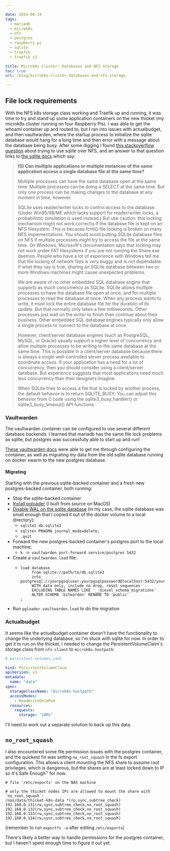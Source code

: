 ```yaml
---

date: 2024-08-19
tags:
  - mariadb
  - microk8s
  - nfs
  - postgres
  - raspberry pi
  - sqlite
  - traefik
  - traefik v3

title: Microk8s Cluster: Databases and NFS Storage
toc: true
url: /blog/microk8s-cluster-databases-and-nfs-storage

---
```


## File lock requirements

With the NFS k8s storage class working and Traefik up and running, it was time to try and stand up some application containers on the new thicket (my microk8s cluster running on four Raspberry Pis).
I was able to get the whoami container up and routed to, but I ran into issues with actualbudget, and then vaultwarden, where the startup process to initialize the sqlite database would hang for a long time and then error with a message about the database being busy.
After some digging I found [this stackoverflow question](https://stackoverflow.com/questions/9907429/locking-sqlite-file-on-nfs-filesystem-possible) about trying to use sqlite over NFS, and an answer to that question links to [the sqlite docs](https://www.sqlite.org/faq.html#q5) which say:

> **(5) Can multiple applications or multiple instances of the same application access a single database file at the same time?**
>
> Multiple processes can have the same database open at the same time. Multiple processes can be doing a SELECT at the same time. But only one process can be making changes to the database at any moment in time, however.
>
> SQLite uses reader/writer locks to control access to the database. (Under Win95/98/ME which lacks support for reader/writer locks, a probabilistic simulation is used instead.) But use caution: this locking mechanism might not work correctly if the database file is kept on an NFS filesystem. This is because fcntl() file locking is broken on many NFS implementations. You should avoid putting SQLite database files on NFS if multiple processes might try to access the file at the same time. On Windows, Microsoft's documentation says that locking may not work under FAT filesystems if you are not running the Share.exe daemon. People who have a lot of experience with Windows tell me that file locking of network files is very buggy and is not dependable. If what they say is true, sharing an SQLite database between two or more Windows machines might cause unexpected problems.
> 
> We are aware of no other embedded SQL database engine that supports as much concurrency as SQLite. SQLite allows multiple processes to have the database file open at once, and for multiple processes to read the database at once. When any process wants to write, it must lock the entire database file for the duration of its update. But that normally only takes a few milliseconds. Other processes just wait on the writer to finish then continue about their business. Other embedded SQL database engines typically only allow a single process to connect to the database at once.
>
> However, client/server database engines (such as PostgreSQL, MySQL, or Oracle) usually support a higher level of concurrency and allow multiple processes to be writing to the same database at the same time. This is possible in a client/server database because there is always a single well-controlled server process available to coordinate access. If your application has a need for a lot of concurrency, then you should consider using a client/server database. But experience suggests that most applications need much less concurrency than their designers imagine.
>
> When SQLite tries to access a file that is locked by another process, the default behavior is to return SQLITE_BUSY. You can adjust this behavior from C code using the sqlite3_busy_handler() or sqlite3_busy_timeout() API functions.

### Vaultwarden

The vaultwarden container can be configured to use several different database backends.
I learned that mariadb has the same file lock problems as sqlite, but postgres was successfully able to start up and run!

[These vaultwarden docs](https://github.com/dani-garcia/vaultwarden/wiki/Using-the-PostgreSQL-Backend) were able to get me through configuring the container, as well as migrating my data from the old sqlite database running on docker swarm to the new postgres database.

#### Migrating

Starting with the previous sqlite-backed container and a fresh new postgres-backed container, both running:

- Stop the sqlite-backed container
- [Install pgloader](https://pgloader.readthedocs.io/en/latest/install.html) (I built from source on MacOS)
- [Disable WAL on the sqlite database](https://github.com/dani-garcia/vaultwarden/wiki/Running-without-WAL-enabled#1-disable-wal-on-old-db) (in my case, the sqlite database was small enough that I copied it out of the docker volume to a local directory):
    - `sqlite3 db.sqlite3`
    - `sqlite> PRAGMA journal_mode=delete;`
    - `.quit`
- Forward the new postgres-backed container's postgres port to the local machine:
    - `k -n vaultwarden port-forward service/postgres 5432`
- Create a `vaultwarden.load` file:
    - ```
      load database
           from sqlite://path/to/db.sqlite3 
           into postgresql://yourpgsqluser:yourpgsqlpassword@localhost:5432/yourpgsqldatabase
           WITH data only, include no drop, reset sequences
           EXCLUDING TABLE NAMES LIKE '__diesel_schema_migrations'
           ALTER SCHEMA 'bitwarden' RENAME TO 'public'
      ;
      ```
- Run `pgloader vaultwarden.load` to do the migration

### Actualbudget

It seems like the actualbudget container doesn't have the functionality to change the underlying database, so I'm stuck with sqlite for now.
In order to get it to run on the thicket, I needed to change the PersistentVolumeClaim's storage class from `nfs-client` to `microk8s-hostpath`:

```yaml
# persistent-volumes.yaml

kind: PersistentVolumeClaim
apiVersion: v1
metadata:
  name: "data"
spec:
  storageClassName: "microk8s-hostpath"
  accessModes:
    - ReadWriteOncePod
  resources:
    requests:
      storage: "10Mi"
```

I'll need to work out a separate solution to back up this data.

## `no_root_squash`

I also encountered some file permission issues with the postgres container, and the quickest fix was setting `no_root_squash` in the fs export configuration.
This allows a client mounting the NFS share to assume root privileges, which is dangerous, but the shares are at least locked down to IP so it's Safe Enough™ for now.

```
# file '/etc/exports' on the NAS machine

# only the thicket nodes IPs are allowed to mount the share with `no_root_squash`:
/nas/data/thicket-k8s-data *(ro,sync,subtree_check) 192.168.0.131(rw,sync,subtree_check,no_root_squash) 192.168.0.132(rw,sync,subtree_check,no_root_squash) 192.168.0.133(rw,sync,subtree_check,no_root_squash) 192.168.0.134(rw,sync,subtree_check,no_root_squash)
```

(remember to run `exportfs -a` after editing `/etc/exports`)

There's likely a better way to handle permissions for the postgres container, but I haven't spent enough time to figure it out yet.

